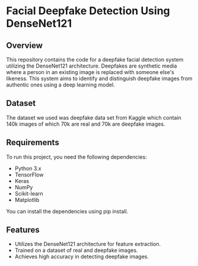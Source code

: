 # Facial Deepfake Detection Using DenseNet121

## Overview

This repository contains the code for a deepfake facial detection system utilizing the DenseNet121 architecture. Deepfakes are synthetic media where a person in an existing image is replaced with someone else's likeness. This system aims to identify and distinguish deepfake images from authentic ones using a deep learning model.

## Dataset
The dataset we used was deepfake data set from Kaggle which contain 140k images of which 70k are real and 70k are deepfake images.

## Requirements

To run this project, you need the following dependencies:

- Python 3.x
- TensorFlow 
- Keras
- NumPy
- Scikit-learn
- Matplotlib

You can install the dependencies using pip install.

## Features

- Utilizes the DenseNet121 architecture for feature extraction.
- Trained on a dataset of real and deepfake images.
- Achieves high accuracy in detecting deepfake images.





